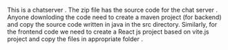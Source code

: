 This is a chatserver . The zip file has the source code for the chat server . Anyone downloding the code need to create a maven project (for backend) and copy the source code written in java in the src directory.
Similarly, for the frontend code we need to create a React js project based on vite.js project and copy the files in appropriate folder .
